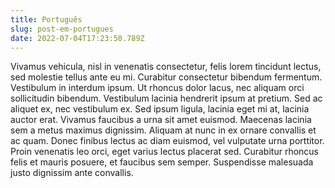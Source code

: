 ```yaml
---
title: Português
slug: post-em-portugues
date: 2022-07-04T17:23:50.789Z
---
```

Vivamus vehicula, nisl in venenatis consectetur, felis lorem tincidunt lectus, sed molestie tellus ante eu mi. Curabitur consectetur bibendum fermentum. Vestibulum in interdum ipsum. Ut rhoncus dolor lacus, nec aliquam orci sollicitudin bibendum. Vestibulum lacinia hendrerit ipsum at pretium. Sed ac aliquet ex, nec vestibulum ex. Sed ipsum ligula, lacinia eget mi at, lacinia auctor erat. Vivamus faucibus a urna sit amet euismod. Maecenas lacinia sem a metus maximus dignissim. Aliquam at nunc in ex ornare convallis et ac quam. Donec finibus lectus ac diam euismod, vel vulputate urna porttitor. Proin venenatis leo orci, eget varius lectus placerat sed. Curabitur rhoncus felis et mauris posuere, et faucibus sem semper. Suspendisse malesuada justo dignissim ante convallis.